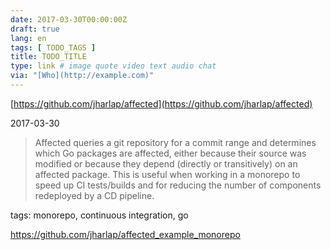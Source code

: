 ```yaml
---
date: 2017-03-30T00:00:00Z
draft: true
lang: en
tags: [ TODO_TAGS ]
title: TODO_TITLE
type: link # image quote video text audio chat
via: "[Who](http://example.com)"
---
```



[https://github.com/jharlap/affected](https://github.com/jharlap/affected)

2017-03-30

>Affected queries a git repository for a commit range and determines which Go packages are affected, either because their source was modified or because they depend (directly or transitively) on an affected package. This is useful when working in a monorepo to speed up CI tests/builds and for reducing the number of components redeployed by a CD pipeline.

tags: monorepo, continuous integration, go

https://github.com/jharlap/affected_example_monorepo
